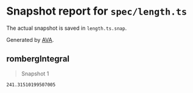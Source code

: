 # Snapshot report for `spec/length.ts`

The actual snapshot is saved in `length.ts.snap`.

Generated by [AVA](https://avajs.dev).

## rombergIntegral

> Snapshot 1

    241.31510199507005

